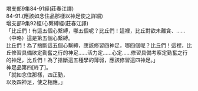 增支部9集84-91經(莊春江譯)  
84-91.(應該如念住品那樣以神足使之詳細)  
增支部9集92經/心繫縛經(莊春江譯)  
「比丘們！有這五個心繫縛，哪五個呢？比丘們！這裡，比丘對欲未離貪、……（中略）這是第五個心繫縛。  
比丘們！為了捨斷這五個心繫縛，應該修習四神足，哪四個呢？比丘們！這裡，比丘修習具備欲定勤奮之行的神足……活力定……心定……修習具備考察定勤奮之行的神足，比丘們！為了捨斷這五種學的薄弱，應該修習這四神足。」  
神足品第四[終了]。  
「就如念住那樣，四正勤，  
以及四神足，使之相應。」  
  
  
